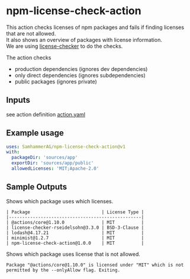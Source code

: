 # npm-license-check-action
This action checks licenses of npm packages and fails if finding licenses that are not allowed.\
It also shows an overview of packages with license information.\
We are using [license-checker](https://github.com/RSeidelsohn/license-checker-rseidelsohn) to do the checks.

The action checks
- production dependencies (ignores dev dependencies)
- only direct dependencies (ignores subdependencies)
- public packages (ignores private)

## Inputs
see action definition [action.yaml](action.yaml)

## Example usage

```yaml
uses: SamhammerAG/npm-license-check-action@v1
with:
  packageDir: 'sources/app'
  exportDir: 'sources/app/public'
  allowedLicenses: 'MIT;Apache-2.0'
```

## Sample Outputs

Shows which package uses which licenses.
```
| Package                           | License Type |
|--------------------------------------------------|
| @actions/core@1.10.0              | MIT          |
| license-checker-rseidelsohn@3.3.0 | BSD-3-Clause |
| lodash@4.17.21                    | MIT          |
| minimist@1.2.7                    | MIT          |
| npm-license-check-action@1.0.0    | MIT          |
```

Shows which package uses license that is not allowed.
```
Package "@actions/core@1.10.0" is licensed under "MIT" which is not permitted by the --onlyAllow flag. Exiting.
```
